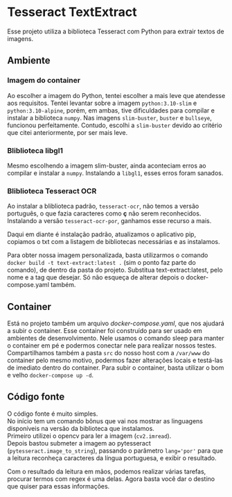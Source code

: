 # Tesseract TextExtract
Esse projeto utiliza a biblioteca Tesseract com Python para extrair textos de imagens.

## Ambiente
### Imagem do container
Ao escolher a imagem do Python, tentei escolher a mais leve que atendesse aos requisitos.
Tentei levantar sobre a imagem `python:3.10-slim` e `python:3.10-alpine`, porém, em ambas, tive dificuldades para compilar e instalar a biblioteca `numpy`.
Nas imagens `slim-buster`, `buster` e `bullseye`, funcionou perfeitamente. Contudo, escolhi a `slim-buster` devido ao critério que citei anteriormente, por ser mais leve.
### Bliblioteca libgl1
Mesmo escolhendo a imagem slim-buster, ainda aconteciam erros ao compilar e instalar a `numpy`. Instalando a `libgl1`, esses erros foram sanados.
### Bliblioteca Tesseract OCR
Ao instalar a bliblioteca padrão, `tesseract-ocr`, não temos a versão português, o que fazia caracteres como **ç** não serem reconhecidos. Instalando a versão `tesseract-ocr-por`, ganhamos esse recurso a mais.

Daqui em diante é instalação padrão, atualizamos o aplicativo pip, copiamos o txt com a listagem de bibliotecas necessárias e as instalamos.

Para obter nossa imagem personalizada, basta utilizarmos o comando `docker build -t text-extract:latest .` (sim o ponto faz parte do comando), de dentro da pasta do projeto.
Substitua text-extract:latest, pelo nome e a tag que desejar. Só não esqueça de alterar depois o docker-compose.yaml também.

## Container
Está no projeto também um arquivo *docker-compose.yaml*, que nos ajudará a subir o container.
Esse container foi construído para ser usado em ambientes de desenvolvimento.
Nele usamos o comando sleep para manter o container em pé e podermos conectar nele para realizar nossos testes.
Compartilhamos também a pasta `src` do nosso host com a `/var/www` do container pelo mesmo motivo, podermos fazer alterações locais e testá-las de imediato dentro do container.
Para subir o container, basta utilizar o bom e velho `docker-compose up -d`.

## Código fonte
O código fonte é muito simples.</br>
No início tem um comando bônus que vai nos mostrar as linguagens disponíveis na versão da biblioteca que instalamos.</br>
Primeiro utilizei o opencv para ler a imagem (`cv2.imread`).</br>
Depois bastou submeter a imagem ao pytesseract (`pytesseract.image_to_string`), passando o parâmetro `lang='por'` para que a leitura reconheça caracteres da língua portuguesa, e exibir o resultado.

Com o resultado da leitura em mãos, podemos realizar várias tarefas, procurar termos com regex é uma delas. Agora basta você dar o destino que quiser para essas informações.